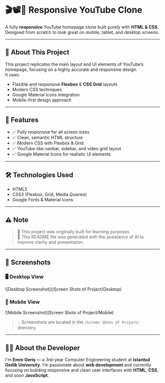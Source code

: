 # 🎬📽️🔴 Responsive YouTube Clone

A fully **responsive** YouTube homepage clone built purely with **HTML & CSS**.  
Designed from scratch to look great on mobile, tablet, and desktop screens.  

---

## 🚀 About This Project

This project replicates the main layout and UI elements of YouTube’s homepage, focusing on a highly accurate and responsive design.  
It uses:

- Flexible and responsive **Flexbox** & **CSS Grid** layouts  
- Modern CSS techniques  
- Google Material Icons integration  
- Mobile-first design approach  

---

## 📱 Features

- ✅ Fully responsive for all screen sizes  
- ✅ Clean, semantic HTML structure  
- ✅ Modern CSS with Flexbox & Grid  
- ✅ YouTube-like navbar, sidebar, and video grid layout  
- ✅ Google Material Icons for realistic UI elements  

---

## 🛠️ Technologies Used

- HTML5  
- CSS3 (Flexbox, Grid, Media Queries)  
- Google Fonts & Material Icons  

---

## ⚠️ Note

> 📌 This project was originally built for learning purposes.  
> 🧠 This README file was generated with the assistance of AI to improve clarity and presentation.

---

## 📸 Screenshots

### 🖥️ Desktop View  
![Desktop Screenshot](/Screen Shots of Project/Desktop)

### 📱 Mobile View  
![Mobile Screenshot](Screen Shots of Project/Mobile)

> 💡 Screenshots are located in the `/Screen Shots of Project/` directory.

---

## 👨‍💻 About the Developer

I'm **Emre Geriş** — a 3rd-year Computer Engineering student at **Istanbul Gedik University**.
I’m passionate about **web development** and currently focusing on building responsive and clean user interfaces with **HTML**, **CSS**, and soon **JavaScript**.

